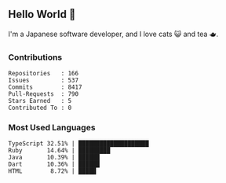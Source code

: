 ## Hello World 👋

I'm a Japanese software developer, and I love cats 😺 and tea 🫖.

### Contributions

    Repositories   : 166
    Issues         : 537
    Commits        : 8417
    Pull-Requests  : 790
    Stars Earned   : 5
    Contributed To : 0

### Most Used Languages

    TypeScript 32.51% | ████████████████████
    Ruby       14.64% | █████████
    Java       10.39% | ██████
    Dart       10.36% | ██████
    HTML        8.72% | █████
